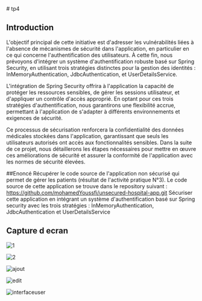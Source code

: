 #   tp 4
## Introduction
L'objectif principal de cette initiative est d'adresser les vulnérabilités liées à l'absence de mécanismes de sécurité dans l'application, en particulier en ce qui concerne l'authentification des utilisateurs. À cette fin, nous prévoyons d'intégrer un système d'authentification robuste basé sur Spring Security, en utilisant trois stratégies distinctes pour la gestion des identités : InMemoryAuthentication, JdbcAuthentication, et UserDetailsService.

L'intégration de Spring Security offrira à l'application la capacité de protéger les ressources sensibles, de gérer les sessions utilisateur, et d'appliquer un contrôle d'accès approprié. En optant pour ces trois stratégies d'authentification, nous garantirons une flexibilité accrue, permettant à l'application de s'adapter à différents environnements et exigences de sécurité.

Ce processus de sécurisation renforcera la confidentialité des données médicales stockées dans l'application, garantissant que seuls les utilisateurs autorisés ont accès aux fonctionnalités sensibles. Dans la suite de ce projet, nous détaillerons les étapes nécessaires pour mettre en œuvre ces améliorations de sécurité et assurer la conformité de l'application avec les normes de sécurité élevées.




##Enoncé
Récupérer le code source de l'application non sécurisé qui permet de gérer les patients (résultat de l'activité pratique N°3). Le code source de cette application se trouve dans le repository suivant : https://github.com/mohamedYoussfi/unsecured-hospital-app.git
Sécuriser cette application en intégrant un système d'authentification basé sur Spring security avec les trois stratégies : InMemoryAuthentication, JdbcAuthentication et UserDetailsService



## Capture d ecran
 ![1](https://github.com/ali-dahan/tp4/assets/128374650/a3814e4b-51b2-4b1c-9473-08039d6d75dd)

![2](https://github.com/ali-dahan/tp4/assets/128374650/3c4b8d71-53ac-4bc9-bfca-28f77d4933d7)

![ajout](https://github.com/ali-dahan/tp4/assets/128374650/4c16db1f-2114-41ea-b574-ce526e531c1a)

![edit](https://github.com/ali-dahan/tp4/assets/128374650/793562e2-8c30-4e9f-b5a4-e819d8831503)

![interfaceuser](https://github.com/ali-dahan/tp4/assets/128374650/0bef7353-cddc-443d-9eb2-58ff5be8526a)

 
 
